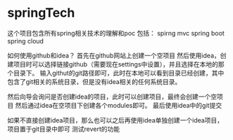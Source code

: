 # springTech
这个项目包含所有spring相关技术的理解和poc
包括：
spirng mvc
spring boot
spring cloud

如何使用github和idea？
首先在github网站上创建一个空项目
然后使用idea，创建项目时可以选择链接github（需要现在settings中设置），并且选择在本地的那个目录下。
输入githut的git路径即可，此时在本地可以看到目录已经创建，其中包含了git相关的系统目录，但是没有idea相关的任何系统目录。

然后向导会询问是否创建idea的项目，此时可以创建项目，最终会创建一个空项目
然后通过idea在空项目下创建各个modules即可。
最后使用idea中的git提交

如果不直接创建idea项目，那么也可以之后再使用idea单独创建一个idea项目，项目置于git目录中即可
测试revert的功能